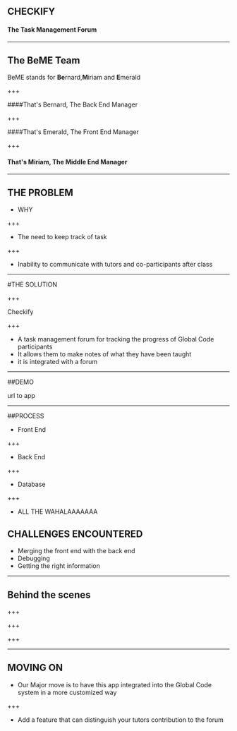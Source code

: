  
### 
## CHECKIFY
#### The Task Management Forum


---

## The BeME Team

 BeME stands for **Be**rnard,**M**iriam and **E**merald

+++

####That's Bernard, The Back End Manager

+++

####That's Emerald, The Front End Manager

+++
#### That's Miriam, The Middle End Manager




---
 
 

## THE PROBLEM


- WHY

+++

- The need to keep track of task

+++

- Inability to communicate with tutors and co-participants after class 



---
 
#THE SOLUTION


+++

<span class="primary">Checkify</span> 

+++

- A task management forum for tracking the progress of Global Code participants 
- It allows them to make notes of what they have been taught
- it is integrated with a forum



---

##DEMO

 url to app


 ---

##PROCESS
 

- Front End

+++

- Back End

+++

- Database


+++

- ALL THE WAHALAAAAAAA



 

## CHALLENGES ENCOUNTERED

- Merging the front end with the back end
- Debugging
- Getting the right information 


---
## Behind the scenes
 

+++

+++

+++

---

## MOVING ON

- Our Major move is to have this app integrated into the Global Code system in a more customized way

+++

- Add a feature that can distinguish your tutors contribution to the forum




